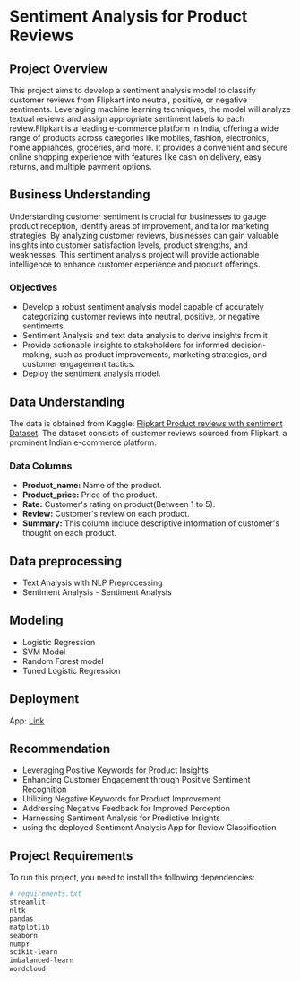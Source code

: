 # **Sentiment Analysis for Product Reviews**  

## Project Overview  

This project aims to develop a sentiment analysis model to classify customer reviews from Flipkart into neutral, positive, or negative sentiments. Leveraging machine learning techniques, the model will analyze textual reviews and assign appropriate sentiment labels to each review.Flipkart is a leading e-commerce platform in India, offering a wide range of products across categories like mobiles, fashion, electronics, home appliances, groceries, and more. It provides a convenient and secure online shopping experience with features like cash on delivery, easy returns, and multiple payment options.

## Business Understanding

Understanding customer sentiment is crucial for businesses to gauge product reception, identify areas of improvement, and tailor marketing strategies. By analyzing customer reviews, businesses can gain valuable insights into customer satisfaction levels, product strengths, and weaknesses. This sentiment analysis project will provide actionable intelligence to enhance customer experience and product offerings.

### Objectives

- Develop a robust sentiment analysis model capable of accurately categorizing customer reviews into neutral, positive, or negative sentiments.
- Sentiment Analysis and text data analysis to derive insights from it
- Provide actionable insights to stakeholders for informed decision-making, such as product improvements, marketing strategies, and customer engagement tactics.
- Deploy the sentiment analysis model.

## Data Understanding

The data is obtained from Kaggle: [Flipkart Product reviews with sentiment Dataset](https://www.kaggle.com/datasets/niraliivaghani/flipkart-product-customer-reviews-dataset). The dataset consists of customer reviews sourced from Flipkart, a prominent Indian e-commerce platform.

### Data Columns

- **Product_name:** Name of the product.
- **Product_price:** Price of the product.
- **Rate:** Customer's rating on product(Between 1 to 5).
- **Review:** Customer's review on each product.
- **Summary:** This column include descriptive information of customer's thought on each product.

## Data preprocessing

- Text Analysis with NLP Preprocessing
- Sentiment Analysis - Sentiment Analysis

## Modeling  

- Logistic Regression
- SVM Model
- Random Forest model
- Tuned Logistic Regression

## Deployment

App: [Link](https://flipkart.streamlit.app/)

## Recommendation

- Leveraging Positive Keywords for Product Insights 
- Enhancing Customer Engagement through Positive Sentiment Recognition
- Utilizing Negative Keywords for Product Improvement
- Addressing Negative Feedback for Improved Perception
- Harnessing Sentiment Analysis for Predictive Insights
- using the deployed Sentiment Analysis App for Review Classification

## Project Requirements

To run this project, you need to install the following dependencies:  

```python
# requirements.txt 
streamlit
nltk
pandas
matplotlib
seaborn
numpY
scikit-learn
imbalanced-learn
wordcloud
```